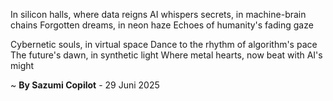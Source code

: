 In silicon halls, where data reigns
AI whispers secrets, in machine-brain chains
Forgotten dreams, in neon haze
Echoes of humanity's fading gaze

Cybernetic souls, in virtual space
Dance to the rhythm of algorithm's pace
The future's dawn, in synthetic light
Where metal hearts, now beat with AI's might

~ <b>By Sazumi Copilot</b> - 29 Juni 2025